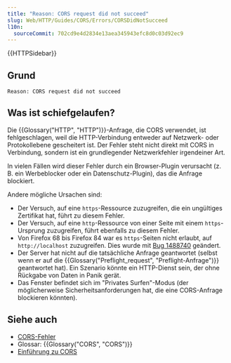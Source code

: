 ```yaml
---
title: "Reason: CORS request did not succeed"
slug: Web/HTTP/Guides/CORS/Errors/CORSDidNotSucceed
l10n:
  sourceCommit: 702cd9e4d2834e13aea345943efc8d0c03d92ec9
---
```


{{HTTPSidebar}}

## Grund

```plain
Reason: CORS request did not succeed
```

## Was ist schiefgelaufen?

Die {{Glossary("HTTP", "HTTP")}}-Anfrage, die CORS verwendet, ist fehlgeschlagen, weil die HTTP-Verbindung entweder auf Netzwerk- oder Protokollebene gescheitert ist. Der Fehler steht nicht direkt mit CORS in Verbindung, sondern ist ein grundlegender Netzwerkfehler irgendeiner Art.

In vielen Fällen wird dieser Fehler durch ein Browser-Plugin verursacht (z. B. ein Werbeblocker oder ein Datenschutz-Plugin), das die Anfrage blockiert.

Andere mögliche Ursachen sind:

- Der Versuch, auf eine `https`-Ressource zuzugreifen, die ein ungültiges Zertifikat hat, führt zu diesem Fehler.
- Der Versuch, auf eine `http`-Ressource von einer Seite mit einem `https`-Ursprung zuzugreifen, führt ebenfalls zu diesem Fehler.
- Von Firefox 68 bis Firefox 84 war es `https`-Seiten nicht erlaubt, auf `http://localhost` zuzugreifen.
  Dies wurde mit [Bug 1488740](https://bugzil.la/1488740) geändert.
- Der Server hat nicht auf die tatsächliche Anfrage geantwortet (selbst wenn er auf die {{Glossary("Preflight_request", "Preflight-Anfrage")}} geantwortet hat).
  Ein Szenario könnte ein HTTP-Dienst sein, der ohne Rückgabe von Daten in Panik gerät.
- Das Fenster befindet sich im "Privates Surfen"-Modus (der möglicherweise Sicherheitsanforderungen hat, die eine CORS-Anfrage blockieren könnten).

## Siehe auch

- [CORS-Fehler](/de/docs/Web/HTTP/Guides/CORS/Errors)
- Glossar: {{Glossary("CORS", "CORS")}}
- [Einführung zu CORS](/de/docs/Web/HTTP/Guides/CORS)
